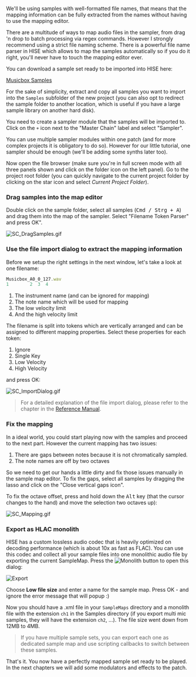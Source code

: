 
We'll be using samples with well-formatted file names, that means that the mapping information can be fully extracted from the names without having to use the mapping editor. 

There are a multitude of ways to map audio files in the sampler, from drag 'n drop to batch processing via regex commands. However I strongly recommend using a strict file naming scheme. There is a powerful file name parser in HISE which allows to map the samples automatically so if you do it right, you'll never have to touch the mapping editor ever.

You can download a sample set ready to be imported into HISE here:

[Musicbox Samples](http://hise.audio/download/tutorial/MusicboxSamples.zip)

For the sake of simplicity, extract and copy all samples you want to import into the `Samples` subfolder of the new project (you can also opt to redirect the sample folder to another location, which is useful if you have a large sample library on another hard disk).

You need to create a sampler module that the samples will be imported to. Click on the `+` icon next to the "Master Chain" label and select "Sampler".

You can use multiple sampler modules within one patch (and for more complex projects it is obligatory to do so). However for our little tutorial, one sampler should be enough (we'll be adding some synths later too).

Now open the file browser (make sure you're in full screen mode with all three panels shown and click on the folder icon on the left panel). Go to the project root folder (you can quickly navigate to the current project folder by clicking on the star icon and select *Current Project Folder*).

### Drag samples into the map editor

Double click on the sample folder, select all samples (<kbd>Cmd / Strg + A</kbd>) and drag them into the map of the sampler. Select "Filename Token Parser" and press OK".

![SC_DragSamples.gif](http://hise.audio/images/tutorial/SC_DragSamples.gif)

### Use the file import dialog to extract the mapping information

Before we setup the right settings in the next window, let's take a look at one filename:

```javascript
Musicbox_A0_0_127.wav
1        2  3  4
```

1. The instrument name (and can be ignored for mapping)
2. The note name which will be used for mapping
3. The low velocity limit
4. And the high velocity limit

The filename is split into tokens which are vertically arranged and can be assigned to different mapping properties. Select these properties for each token:

1. Ignore
2. Single Key
3. Low Velocity
4. High Velocity

and press OK:

![SC_ImportDialog.gif](http://hise.audio/images/tutorial/SC_ImportDialog.gif)

> For a detailed explanation of the file import dialog, please refer to the chapter in the [Reference Manual](http://hise.audio/manual/Sampler.php#theimportdialog).

### Fix the mapping

In a ideal world, you could start playing now with the samples and proceed to the next part. However the current mapping has two issues:

1. There are gaps between notes because it is not chromatically sampled.
2. The note names are off by two octaves

So we need to get our hands a little dirty and fix those issues manually in the sample map editor. To fix the gaps, select all samples by dragging the lasso and click on the "Close vertical gaps icon".

To fix the octave offset, press and hold down the <kbd>Alt</kbd> key (that the cursor changes to the hand) and move the selection two octaves up):

![SC_Mapping.gif](http://hise.audio/images/tutorial/SC_Mapping.gif)

### Export as HLAC monolith

HISE has a custom lossless audio codec that is heavily optimized on decoding performance (which is about 10x as fast as FLAC). You can use this codec and collect all your sample files into one monolithic audio file by exporting the current SampleMap. Press the ![Monolith](http://hise.audio/manual/images/Monolith.png) button to open this dialog:

![Export](http://hise.audio/manual/images/MonolithExport.png)

Choose **Low file size** and enter a name for the sample map. Press OK - and ignore the error message that will popup :)

Now you should have a .xml file in your `SampleMaps` directory and a monolith file with the extension `ch1` in the Samples directory (if you export multi mic samples, they will have the extension `ch2`, ...). The file size went down from 12MB to 4MB.

> If you have multiple sample sets, you can export each one as dedicated sample map and use scripting callbacks to switch between these samples.

That's it. You now have a perfectly mapped sample set ready to be played. In the next chapters we will add some modulators and effects to the patch.
